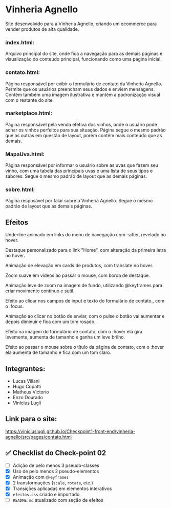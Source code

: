 # Vinheria Agnello

Site desenvolvido para a Vinheria Agnello, criando um ecommerce para vender produtos de alta qualidade.

### index.html:

Arquivo principal do site, onde fica a navegação para as demais páginas e visualização do conteúdo principal, funcionando como uma página inicial.

### contato.html:

Página responsável por exibir o formulário de contato da Vinheria Agnello. Permite que os usuários preencham seus dados e enviem mensagens. Contém também uma imagem ilustrativa e mantém a padronização visual com o restante do site.

### marketplace.html:

Página responsável pela venda efetiva dos vinhos, onde o usuário pode achar os vinhos perfeitos para sua situação. Página segue o mesmo padrão que as outras em questão de layout, porém contém mais conteúdo que as demais.

### MapaUva.html:

Página responsável por informar o usuário sobre as uvas que fazem seu vinho, com uma tabela das principais uvas e uma lista de seus tipos e sabores. Segue o mesmo padrão de layout que as demais páginas.

### sobre.html:

Página resposável por falar sobre a Vinheria Agnello. Segue o mesmo padrão de layout que as demais páginas.

## Efeitos

Underline animado em links do menu de navegação com ::after, revelado no hover.

Destaque personalizado para o link "Home", com alteração da primeira letra no hover.

Animação de elevação em cards de produtos, com translate no hover.

Zoom suave em vídeos ao passar o mouse, com borda de destaque.

Animação leve de zoom na imagem de fundo, utilizando @keyframes para criar movimento contínuo e sutil.

Efeito ao clicar nos campos de input e texto do formulário de contato., com o :focus.

Animação ao clicar no botão de enviar, com o pulse o botão vai aumentar e depois diminuir e fica com um tom rosado.

Efeito na imagem do formulário de contato, com o :hover ela gira levemente, aumenta de tamanho e ganha um leve brilho.

Efeito ao passar o mouse sobre o título da página de contato, com o :hover ela aumenta de tamanho e fica com um tom claro.

## Integrantes:

- Lucas Villani
- Hugo Copatti
- Matheus Victorio
- Enzo Dourado
- Vinícius Lugli

## Link para o site:

https://viniciuslugli.github.io/Checkpoint1-front-end/vinheria-agnello/src/pages/contato.html

## ✅ Checklist do Check-point 02

- [ ] Adição de pelo menos 3 pseudo-classes
- [x] Uso de pelo menos 2 pseudo-elementos
- [x] Animação com `@keyframes`
- [x] 2 transformações (`scale`, `rotate`, etc.)
- [x] Transições aplicadas em elementos interativos
- [x] `efeitos.css` criado e importado
- [ ] `README.md` atualizado com seção de efeitos
